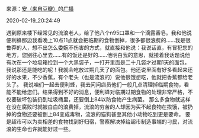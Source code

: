 来源：[安（来自豆瓣）](https://www.douban.com/people/soultown/)的[广播](https://www.douban.com/people/soultown/status/2821249067/)


2020-02-19_20:24:49


遇到原来楼下经常见的流浪老人，给了他八个n95口罩和一个滴露香皂。我和他说便利蜂那边我看晚上10点11点就会把临期的食物倒掉，很多都很浪费的……我是很鲁莽的人，想不出怎么委婉不伤害的方式，就直接和他说：我说话直，有冒犯您的地方，您别往心里去……有的饭还是好的……他明白我的意思，就接着我话题说他有次在一个垃圾箱捡到一个大黑袋子，一打开里面是二十几袋才过期1天的面包，我说那还是能吃的呢！我就会吃放过期几天了的面包。他还说里面有好多看起来还好的水果，不少香蕉，有个老头（也是流浪的）说他很饿想吃，他就把香蕉都给老头了。
我说咱们一起去便利蜂，我去问问店员他们一般几点清理掉临期食物，看能不能给您们。结果得到不好的消息，便利蜂对临期过期食物的处理非常严格，不仅要破坏包装扔到垃圾桶里，还要倒上84以防食物产生病菌。
那么多食物就这样在没在腐败时就被白白的浪费掉，流浪的穷苦的人却因为买不起食物在挨饿，被扔掉的食物还要被倒上84变成毒物，流浪的猫狗甚至其他小动物吃到更是要命。
要是超市可以为卖相差的食物找到好归宿，警察解决掉给超市制造事端的刁民，对流浪的生命也许就能好过一些。
